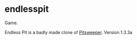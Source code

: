 # endlesspit
Game.

Endless Pit is a badly made clone of [Pitsweeper](http://www.kongregate.com/games/kinsman/pitsweeper).
Version 1.3.3a
